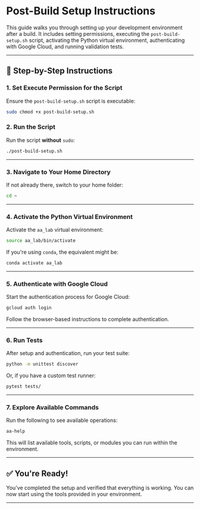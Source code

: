 # Post-Build Setup Instructions

This guide walks you through setting up your development environment after a build. It includes setting permissions, executing the `post-build-setup.sh` script, activating the Python virtual environment, authenticating with Google Cloud, and running validation tests.

---

## 🚀 Step-by-Step Instructions

### 1. Set Execute Permission for the Script

Ensure the `post-build-setup.sh` script is executable:

```bash
sudo chmod +x post-build-setup.sh
```

### 2. Run the Script

Run the script **without** `sudo`:

```bash
./post-build-setup.sh
```

---

### 3. Navigate to Your Home Directory

If not already there, switch to your home folder:

```bash
cd ~
```

---

### 4. Activate the Python Virtual Environment

Activate the `aa_lab` virtual environment:

```bash
source aa_lab/bin/activate
```

If you're using `conda`, the equivalent might be:

```bash
conda activate aa_lab
```

---

### 5. Authenticate with Google Cloud

Start the authentication process for Google Cloud:

```bash
gcloud auth login
```

Follow the browser-based instructions to complete authentication.

---

### 6. Run Tests

After setup and authentication, run your test suite:

```bash
python -m unittest discover
```

Or, if you have a custom test runner:

```bash
pytest tests/
```

---

### 7. Explore Available Commands

Run the following to see available operations:

```bash
aa-help
```

This will list available tools, scripts, or modules you can run within the environment.

---

## ✅ You're Ready!

You’ve completed the setup and verified that everything is working. You can now start using the tools provided in your environment.

---
